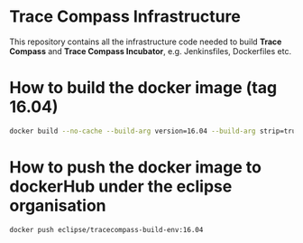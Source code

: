 # Trace Compass Infrastructure

This repository contains all the infrastructure code needed to build **Trace Compass** and **Trace Compass Incubator**, e.g. Jenkinsfiles, Dockerfiles etc.

# How to build the docker image (tag 16.04)
```bash
docker build --no-cache --build-arg version=16.04 --build-arg strip=true  -t eclipse/tracecompass-build-env:16.04 .
```

# How to push the docker image to dockerHub under the eclipse organisation
```bash
docker push eclipse/tracecompass-build-env:16.04
```
